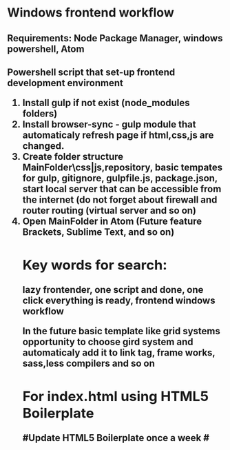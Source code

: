 <h1>Windows frontend workflow</h1>
<h2>Requirements: Node Package Manager, windows powershell, Atom<h2>
<p>Powershell script that set-up frontend development environment</p>
<ol>
<li>Install gulp if not exist (node_modules folders)</li>
<li>Install browser-sync - gulp module that automaticaly refresh page if html,css,js are changed.</li>
<li> Create folder structure MainFolder\css|js,repository, basic tempates for gulp, gitignore, gulpfile.js, package.json, start local server that can be accessible from the internet (do not forget about firewall and router routing (virtual server and so on)</li>
<li> Open MainFolder in Atom (Future feature Brackets, Sublime Text, and so on)</li>
<h2>Key words for search:</h2> 
<p>lazy frontender, one script and done, one click everything is ready, frontend windows workflow</p>
<p>In the future basic template like grid systems opportunity to choose gird system and automaticaly add it to link tag, frame works, sass,less compilers and so on</p>
<h2>For index.html using HTML5 Boilerplate</h2>
#Update HTML5 Boilerplate once a week
#
